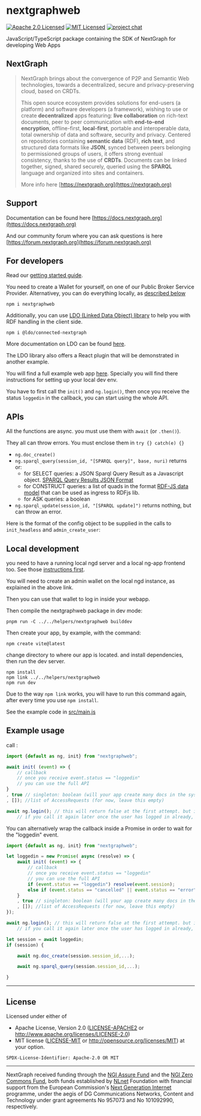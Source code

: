 # nextgraphweb

[![Apache 2.0 Licensed][license-image]][license-link]
[![MIT Licensed][license-image2]][license-link2]
[![project chat](https://img.shields.io/badge/zulip-join_chat-brightgreen.svg)](https://forum.nextgraph.org)

JavaScript/TypeScript package containing the SDK of NextGraph for developing Web Apps

## NextGraph

> NextGraph brings about the convergence of P2P and Semantic Web technologies, towards a decentralized, secure and privacy-preserving cloud, based on CRDTs.
>
> This open source ecosystem provides solutions for end-users (a platform) and software developers (a framework), wishing to use or create **decentralized** apps featuring: **live collaboration** on rich-text documents, peer to peer communication with **end-to-end encryption**, offline-first, **local-first**, portable and interoperable data, total ownership of data and software, security and privacy. Centered on repositories containing **semantic data** (RDF), **rich text**, and structured data formats like **JSON**, synced between peers belonging to permissioned groups of users, it offers strong eventual consistency, thanks to the use of **CRDTs**. Documents can be linked together, signed, shared securely, queried using the **SPARQL** language and organized into sites and containers.
>
> More info here [https://nextgraph.org](https://nextgraph.org)

## Support

Documentation can be found here [https://docs.nextgraph.org](https://docs.nextgraph.org)

And our community forum where you can ask questions is here [https://forum.nextgraph.org](https://forum.nextgraph.org)

## For developers

Read our [getting started guide](https://docs.nextgraph.org/en/getting-started/).

You need to create a Wallet for yourself, on one of our Public Broker Service Provider. Alternativey, you can do everything locally, as [described below](#local-development)

```
npm i nextgraphweb
```

Additionally, you can use [LDO (Linked Data Object) library](https://ldo.js.org/latest/guides/nextgraph/) to help you with RDF handling in the client side.

```
npm i @ldo/connected-nextgraph
```

More documentation on LDO can be found [here](https://www.npmjs.com/package/@ldo/connected-nextgraph).

The LDO library also offers a React plugin that will be demonstrated in another example.

You will find a full example web app [here](https://git.nextgraph.org/NextGraph/nextgraph-rs/src/branch/master/ng-sdk-js/example-webapp-vite).
Specially you will find there instructions for setting up your local dev env.

You have to first call the `init()` and `ng.login()`, then once you  receive the status `loggedin` in the callback, you can start using the whole API.

## APIs

All the functions are async. you must use them with `await` (or `.then()`).

They all can throw errors. You must enclose them in `try {} catch(e) {}`

- `ng.doc_create()`
- `ng.sparql_query(session_id, "[SPARQL query]", base, nuri)` returns or:
    -   for SELECT queries: a JSON Sparql Query Result as a Javascript object. [SPARQL Query Results JSON Format](https://www.w3.org/TR/sparql11-results-json/)
    -   for CONSTRUCT queries: a list of quads in the format [RDF-JS data model](http://rdf.js.org/data-model-spec/) that can be used as ingress to RDFjs lib.
    -   for ASK queries: a boolean
- `ng.sparql_update(session_id, "[SPARQL update]")` returns nothing, but can throw an error.

Here is the format of the config object to be supplied in the calls to `init_headless` and `admin_create_user`:

## Local development

you need to have a running local ngd server and a local ng-app frontend too. See those [instructions first](https://git.nextgraph.org/NextGraph/nextgraph-rs/src/branch/master/DEV.md#first-run).

You will need to create an admin wallet on the local ngd instance, as explained in the above link.

Then you can use that wallet to log in inside your webapp.

Then compile the nextgraphweb package in dev mode:

```
pnpm run -C ../../helpers/nextgraphweb builddev
```

Then create your app, by example, with the command:

```
npm create vite@latest
```

change directory to where our app is located. and install dependencies, then run the dev server.


```
npm install
npm link ../../helpers/nextgraphweb
npm run dev
```

Due to the way `npm link`  works, you will have to run this command again, after every time you use `npm install`.

See the example code in [src/main.js](./src/main.js)

## Example usage

call :

```javascript
import {default as ng, init} from "nextgraphweb";

await init( (event) => {
    // callback
    // once you receive event.status == "loggedin"
    // you can use the full API
}
, true // singleton: boolean (will your app create many docs in the system, or should it be launched as a unique instance)
, []); //list of AccessRequests (for now, leave this empty)

await ng.login(); // this will return false at the first attempt. but it will open the wallet login page so the user can login.
    // if you call it again later once the user has logged in already, it will return true, and nothing more will happen
```

You can alternatively wrap the callback inside a Promise in order to wait for the "loggedin" event.

```javascript
import {default as ng, init} from "nextgraphweb";

let loggedin = new Promise( async (resolve) => {
    await init( (event) => {
        // callback
        // once you receive event.status == "loggedin"
        // you can use the full API
        if (event.status == "loggedin") resolve(event.session);
        else if (event.status == "cancelled" || event.status == "error") resolve(false);
    }
    , true // singleton: boolean (will your app create many docs in the system, or should it be launched as a unique instance)
    , []); //list of AccessRequests (for now, leave this empty)
});

await ng.login(); // this will return false at the first attempt. but it will open the wallet login page so the user can login.
    // if you call it again later once the user has logged in already, it will return true, and nothing more will happen

let session = await loggedin;
if (session) {

    await ng.doc_create(session.session_id,...);

    await ng.sparql_query(session.session_id,...);

}
```

---

## License

Licensed under either of

-   Apache License, Version 2.0 ([LICENSE-APACHE2](LICENSE-APACHE2) or http://www.apache.org/licenses/LICENSE-2.0)
-   MIT license ([LICENSE-MIT](LICENSE-MIT) or http://opensource.org/licenses/MIT)
    at your option.

`SPDX-License-Identifier: Apache-2.0 OR MIT`

---

NextGraph received funding through the [NGI Assure Fund](https://nlnet.nl/assure) and the [NGI Zero Commons Fund](https://nlnet.nl/commonsfund/), both funds established by [NLnet](https://nlnet.nl/) Foundation with financial support from the European Commission's [Next Generation Internet](https://ngi.eu/) programme, under the aegis of DG Communications Networks, Content and Technology under grant agreements No 957073 and No 101092990, respectively.

[license-image]: https://img.shields.io/badge/license-Apache2.0-blue.svg
[license-link]: https://git.nextgraph.org/NextGraph/nextgraph-rs/raw/branch/master/LICENSE-APACHE2
[license-image2]: https://img.shields.io/badge/license-MIT-blue.svg
[license-link2]: https://git.nextgraph.org/NextGraph/nextgraph-rs/src/branch/master/LICENSE-MIT
